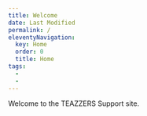 ```yaml
---
title: Welcome
date: Last Modified 
permalink: /
eleventyNavigation:
  key: Home 
  order: 0
  title: Home
tags:
  -  
  - 
---
```

Welcome to the TEAZZERS Support site.
